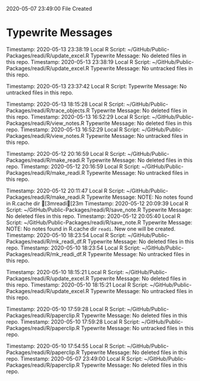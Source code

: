 2020-05-07 23:49:00 	File Created

# Typewrite Messages
Timestamp:	2020-05-13 23:38:19
Local R Script:	~/GitHub/Public-Packages/readi/R/update_excel.R
Typewrite Message:	No deleted files in this repo.
Timestamp:	2020-05-13 23:38:19
Local R Script:	~/GitHub/Public-Packages/readi/R/update_excel.R
Typewrite Message:	No untracked files in this repo.

Timestamp:	2020-05-13 23:37:42
Local R Script:	
Typewrite Message:	No untracked files in this repo.

Timestamp:	2020-05-13 18:15:28
Local R Script:	~/GitHub/Public-Packages/readi/R/trace_objects.R
Typewrite Message:	No deleted files in this repo.
Timestamp:	2020-05-13 16:52:29
Local R Script:	~/GitHub/Public-Packages/readi/R/view_notes.R
Typewrite Message:	No deleted files in this repo.
Timestamp:	2020-05-13 16:52:29
Local R Script:	~/GitHub/Public-Packages/readi/R/view_notes.R
Typewrite Message:	No untracked files in this repo.

Timestamp:	2020-05-12 20:16:59
Local R Script:	~/GitHub/Public-Packages/readi/R/make_readi.R
Typewrite Message:	No deleted files in this repo.
Timestamp:	2020-05-12 20:16:59
Local R Script:	~/GitHub/Public-Packages/readi/R/make_readi.R
Typewrite Message:	No untracked files in this repo.

Timestamp:	2020-05-12 20:11:47
Local R Script:	~/GitHub/Public-Packages/readi/R/make_readi.R
Typewrite Message:	NOTE: No notes found in R.cache dir [3mreadi[23m
Timestamp:	2020-05-12 20:09:39
Local R Script:	~/GitHub/Public-Packages/readi/R/save_note.R
Typewrite Message:	No deleted files in this repo.
Timestamp:	2020-05-12 20:05:40
Local R Script:	~/GitHub/Public-Packages/readi/R/save_note.R
Typewrite Message:	NOTE: No notes found in R.cache dir ` readi `. New one will be created.
Timestamp:	2020-05-10 18:23:54
Local R Script:	~/GitHub/Public-Packages/readi/R/mk_readi_df.R
Typewrite Message:	No deleted files in this repo.
Timestamp:	2020-05-10 18:23:54
Local R Script:	~/GitHub/Public-Packages/readi/R/mk_readi_df.R
Typewrite Message:	No untracked files in this repo.

Timestamp:	2020-05-10 18:15:21
Local R Script:	~/GitHub/Public-Packages/readi/R/update_excel.R
Typewrite Message:	No deleted files in this repo.
Timestamp:	2020-05-10 18:15:21
Local R Script:	~/GitHub/Public-Packages/readi/R/update_excel.R
Typewrite Message:	No untracked files in this repo.

Timestamp:	2020-05-10 17:59:28
Local R Script:	~/GitHub/Public-Packages/readi/R/paperclip.R
Typewrite Message:	No deleted files in this repo.
Timestamp:	2020-05-10 17:59:28
Local R Script:	~/GitHub/Public-Packages/readi/R/paperclip.R
Typewrite Message:	No untracked files in this repo.

Timestamp:	2020-05-10 17:54:55
Local R Script:	~/GitHub/Public-Packages/readi/R/paperclip.R
Typewrite Message:	No deleted files in this repo.
Timestamp:	2020-05-07 23:49:00
Local R Script:	~/GitHub/Public-Packages/readi/R/paperclip.R
Typewrite Message:	No deleted files in this repo.

